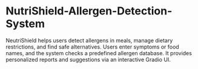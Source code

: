 # NutriShield-Allergen-Detection-System
NeutriShield helps users detect allergens in meals, manage dietary restrictions, and find safe alternatives. Users enter symptoms or food names, and the system checks a predefined allergen database. It provides personalized reports and suggestions via an interactive Gradio UI.
